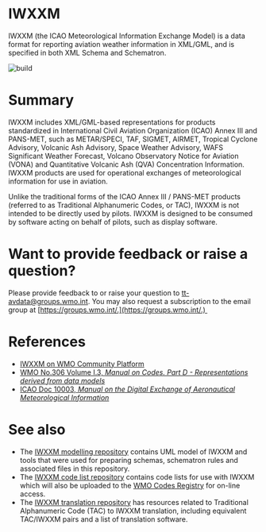 # IWXXM

IWXXM (the ICAO Meteorological Information Exchange Model) is a data format for reporting aviation weather information in XML/GML, and is specified in both XML Schema and Schematron.

![build](https://github.com/wmo-im/iwxxm/workflows/build/badge.svg)

# Summary

IWXXM includes XML/GML-based representations for products standardized in International Civil Aviation Organization (ICAO) Annex III and PANS-MET, such as METAR/SPECI, TAF, SIGMET, AIRMET, Tropical Cyclone Advisory, Volcanic Ash Advisory, Space Weather Advisory, WAFS Significant Weather Forecast, Volcano Observatory Notice for Aviation (VONA) and Quantitative Volcanic Ash (QVA) Concentration Information. IWXXM products are used for operational exchanges of meteorological information for use in aviation.

Unlike the traditional forms of the ICAO Annex III / PANS-MET products (referred to as Traditional Alphanumeric Codes, or TAC), IWXXM is not intended to be directly used by pilots. IWXXM is designed to be consumed by software acting on behalf of pilots, such as display software.

# Want to provide feedback or raise a question?

Please provide feedback to or raise your question to [tt-avdata@groups.wmo.int](mailto:tt-avdata@groups.wmo.int). You may also request a subscription to the email group at [https://groups.wmo.int/.](https://groups.wmo.int/.) 

# References

*   [IWXXM on WMO Community Platform](https://community.wmo.int/activity-areas/wis/iwxxm)
*   [WMO No.306 Volume I.3, _Manual on Codes. Part D - Representations derived from data models_](https://library.wmo.int/index.php?lvl=notice_display&id=19508)
*   [ICAO Doc 10003, _Manual on the Digital Exchange of Aeronautical Meteorological Information_](https://store.icao.int/en/manual-on-the-icao-meteorological-information-exchange-model-doc-10003)

# See also

*   The [IWXXM modelling repository](https://github.com/wmo-im/iwxxm-modelling) contains UML model of IWXXM and tools that were used for preparing schemas, schematron rules and associated files in this repository.
*   The [IWXXM code list repository](https://github.com/wmo-im/iwxxm-codelists) contains code lists for use with IWXXM which will also be uploaded to the [WMO Codes Registry](https://codes.wmo.int) for on-line access.
*   The [IWXXM translation repository](https://github.com/wmo-im/iwxxm-translation) has resources related to Traditional Alphanumeric Code (TAC) to IWXXM translation, including equivalent TAC/IWXXM pairs and a list of translation software.
